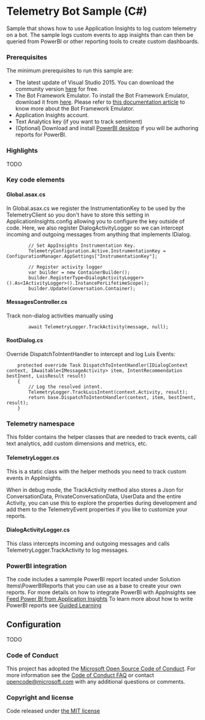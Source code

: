 # Telemetry Bot Sample (C#)

Sample that shows how to use Application Insights to log custom telemetry on a bot. The sample logs custom events to app insights than can then be queried from PowerBI or other reporting tools to create custom dashboards.

### Prerequisites

The minimum prerequisites to run this sample are:
* The latest update of Visual Studio 2015. You can download the community version [here](http://www.visualstudio.com) for free.
* The Bot Framework Emulator. To install the Bot Framework Emulator, download it from [here](https://emulator.botframework.com/). Please refer to [this documentation article](https://github.com/microsoft/botframework-emulator/wiki/Getting-Started) to know more about the Bot Framework Emulator.
* Application Insights account.
* Text Analytics key (if you want to track sentiment)
* (Optional) Download and install [PowerBI desktop](https://powerbi.microsoft.com/en-us/desktop/) if you will be authoring reports for PowerBI. 

### Highlights

TODO

### Key code elements

#### Global.asax.cs
In Global.asax.cs we register the InstrumentationKey to be used by the TelemetryClient so you don't have to store this setting in ApplicationInsights.config allowing you to configure the key outside of code. 
Here, we also register DialogActivityLogger so we can intercept incoming and outgoing messages from anything that implements IDialog.

            // Set AppInsights Instrumentation Key. 
            TelemetryConfiguration.Active.InstrumentationKey = ConfigurationManager.AppSettings["InstrumentationKey"];

			// Register activity logger
            var builder = new ContainerBuilder();
            builder.RegisterType<DialogActivityLogger>().As<IActivityLogger>().InstancePerLifetimeScope();
            builder.Update(Conversation.Container);

#### MessagesController.cs
Track non-dialog activities manually using

            await TelemetryLogger.TrackActivity(message, null);

#### RootDialog.cs
Override DispatchToIntentHandler to intercept and log Luis Events:

        protected override Task DispatchToIntentHandler(IDialogContext context, IAwaitable<IMessageActivity> item, IntentRecommendation bestInent, LuisResult result)
        {
            // Log the resolved intent. 
            TelemetryLogger.TrackLuisIntent(context.Activity, result);
            return base.DispatchToIntentHandler(context, item, bestInent, result);
        }

### Telemetry namespace
This folder contains the helper classes that are needed to track events, call text analytics, add custom dimensions and metrics, etc.

#### TelemetryLogger.cs
This is a static class with the helper methods you need to track custom events in AppInsights.

When in debug mode, the TrackActivity method also stores a Json for ConversationData, PrivateConversationData, UserData and the entire Activity, you can use this to explore the properties during development and add them to the TelemetryEvent properties if you like to customize your reports.

#### DialogActivityLogger.cs
This class intercepts incoming and outgoing messages and calls TelemetryLogger.TrackActivity to log messages.


### PowerBI integration
The code includes a sammple PowerBI report located under Solution Items\PowerBIReports that you can use as a base to create your own reports.
For more details on how to integrate PowerBI with AppInsights see [Feed Power BI from Application Insights](https://docs.microsoft.com/en-us/azure/application-insights/app-insights-export-power-bi)
To learn more about how to write PowerBI reports see [Guided Learning](https://powerbi.microsoft.com/en-us/guided-learning/)

## Configuration
TODO

### Code of Conduct

This project has adopted the [Microsoft Open Source Code of Conduct](https://opensource.microsoft.com/codeofconduct/).
For more information see the [Code of Conduct FAQ](https://opensource.microsoft.com/codeofconduct/faq/) or
contact [opencode@microsoft.com](mailto:opencode@microsoft.com) with any additional questions or comments.

### Copyright and license

Code released under [the MIT license](LICENSE)

